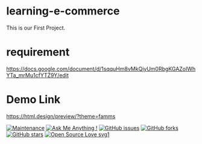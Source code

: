 # learning-e-commerce
This is our First Project.


# requirement

https://docs.google.com/document/d/1sqquHm8vMkQjyUm0RbgKGAZoIWhYTa_mrMu1cfYTZ9Y/edit


# Demo Link 

https://html.design/preview/?theme=famms


[![Maintenance](https://img.shields.io/badge/Maintained%3F-no-red.svg)](https://github.com/sujith-jeewantha/learning-e-commerce/tree/New_Branch/graphs/commit-activity) [![Ask Me Anything !](https://img.shields.io/badge/Ask%20me-anything-1abc9c.svg)](https://github.com/naveensanjula975) [![GitHub issues](https://img.shields.io/github/issues/sagnik20/Python-Bot-for-Whatsapp-AutoReply-for-New-Year-Wishes)](https://github.com/sujith-jeewantha/learning-e-commerce/tree/New_Branch/issues)
[![GitHub forks](https://img.shields.io/github/forks/sagnik20/Python-Bot-for-Whatsapp-AutoReply-for-New-Year-Wishes?style=social)](https://github.com/sujith-jeewantha/learning-e-commerce/tree/New_Branch/network) [![GitHub stars](https://img.shields.io/github/stars/sagnik20/Python-Bot-for-Whatsapp-AutoReply-for-New-Year-Wishes?style=social)](https://github.com/sujith-jeewantha/learning-e-commerce/tree/New_Branch/stargazers) [![Open Source Love svg1](https://badges.frapsoft.com/os/v1/open-source.svg?v=103)](https://github.com/sujith-jeewantha/open-source-badges/)
